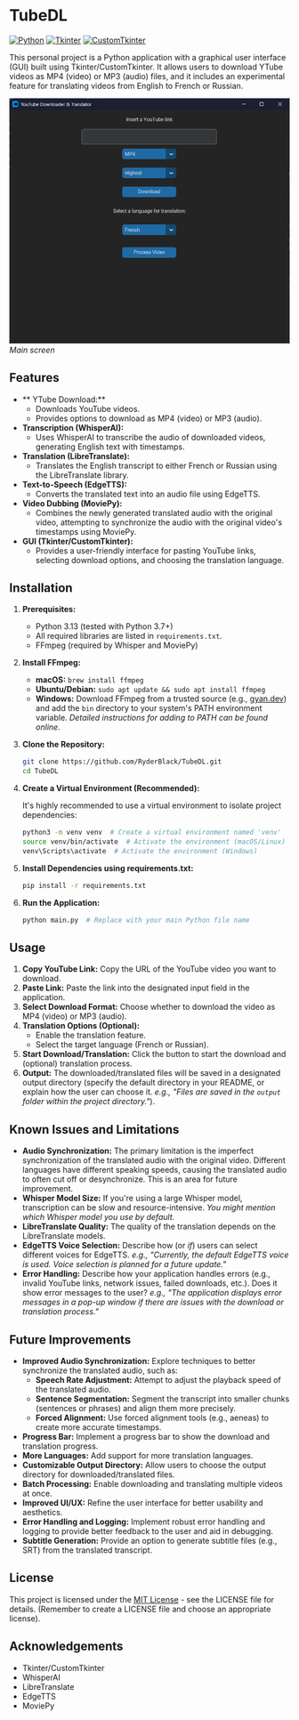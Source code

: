 # TubeDL

[![Python](https://img.shields.io/badge/Python-3.13-blue.svg)](https://www.python.org/)
[![Tkinter](https://img.shields.io/badge/Tkinter-GUI-yellow.svg)](https://docs.python.org/3/library/tkinter.html)
[![CustomTkinter](https://img.shields.io/badge/CustomTkinter-GUI-orange.svg)](https://github.com/TomSchimansky/CustomTkinter)

This personal project is a Python application with a graphical user interface (GUI) built using Tkinter/CustomTkinter. It allows users to download YTube videos as MP4 (video) or MP3 (audio) files, and it includes an experimental feature for translating videos from English to French or Russian.

![Main Screen](./tubeDL_01.png) 
*Main screen*

## Features

*   ** YTube Download:**
    *   Downloads YouTube videos.
    *   Provides options to download as MP4 (video) or MP3 (audio).
*   **Transcription (WhisperAI):**
    *   Uses WhisperAI to transcribe the audio of downloaded videos, generating English text with timestamps.
*   **Translation (LibreTranslate):**
    *   Translates the English transcript to either French or Russian using the LibreTranslate library.
*   **Text-to-Speech (EdgeTTS):**
    *   Converts the translated text into an audio file using EdgeTTS.
*   **Video Dubbing (MoviePy):**
    *   Combines the newly generated translated audio with the original video, attempting to synchronize the audio with the original video's timestamps using MoviePy.
*   **GUI (Tkinter/CustomTkinter):**
    *   Provides a user-friendly interface for pasting YouTube links, selecting download options, and choosing the translation language.

## Installation

1.  **Prerequisites:**
    *   Python 3.13 (tested with Python 3.7+)
    *   All required libraries are listed in `requirements.txt`.
    *   FFmpeg (required by Whisper and MoviePy)

2.  **Install FFmpeg:**

    *   **macOS:** `brew install ffmpeg`
    *   **Ubuntu/Debian:** `sudo apt update && sudo apt install ffmpeg`
    *   **Windows:** Download FFmpeg from a trusted source (e.g., [gyan.dev](https://www.gyan.dev/ffmpeg/builds/)) and add the `bin` directory to your system's PATH environment variable.  *Detailed instructions for adding to PATH can be found online.*

3.  **Clone the Repository:**

    ```bash
    git clone https://github.com/RyderBlack/TubeDL.git
    cd TubeDL 
    ```

4.  **Create a Virtual Environment (Recommended):**

    It's highly recommended to use a virtual environment to isolate project dependencies:

    ```bash
    python3 -m venv venv  # Create a virtual environment named 'venv'
    source venv/bin/activate  # Activate the environment (macOS/Linux)
    venv\Scripts\activate  # Activate the environment (Windows)
    ```

5.  **Install Dependencies using requirements.txt:**

    ```bash
    pip install -r requirements.txt
    ```

6.  **Run the Application:**

    ```bash
    python main.py  # Replace with your main Python file name
    ```

## Usage

1.  **Copy YouTube Link:** Copy the URL of the YouTube video you want to download.
2.  **Paste Link:** Paste the link into the designated input field in the application.
3.  **Select Download Format:** Choose whether to download the video as MP4 (video) or MP3 (audio).
4.  **Translation Options (Optional):**
    *   Enable the translation feature.
    *   Select the target language (French or Russian).
5.  **Start Download/Translation:** Click the button to start the download and (optional) translation process.
6.  **Output:** The downloaded/translated files will be saved in a designated output directory (specify the default directory in your README, or explain how the user can choose it. *e.g., "Files are saved in the `output` folder within the project directory."*).

## Known Issues and Limitations

*   **Audio Synchronization:** The primary limitation is the imperfect synchronization of the translated audio with the original video.  Different languages have different speaking speeds, causing the translated audio to often cut off or desynchronize. This is an area for future improvement.
* **Whisper Model Size:**  If you're using a large Whisper model, transcription can be slow and resource-intensive.  *You might mention which Whisper model you use by default.*
*   **LibreTranslate Quality:** The quality of the translation depends on the LibreTranslate models.
* **EdgeTTS Voice Selection:** Describe how (or *if*) users can select different voices for EdgeTTS.  *e.g., "Currently, the default EdgeTTS voice is used.  Voice selection is planned for a future update."*
* **Error Handling:** Describe how your application handles errors (e.g., invalid YouTube links, network issues, failed downloads, etc.). Does it show error messages to the user? *e.g., "The application displays error messages in a pop-up window if there are issues with the download or translation process."*

## Future Improvements

*   **Improved Audio Synchronization:** Explore techniques to better synchronize the translated audio, such as:
    *   **Speech Rate Adjustment:**  Attempt to adjust the playback speed of the translated audio.
    *   **Sentence Segmentation:**  Segment the transcript into smaller chunks (sentences or phrases) and align them more precisely.
    *   **Forced Alignment:**  Use forced alignment tools (e.g., aeneas) to create more accurate timestamps.
*   **Progress Bar:**  Implement a progress bar to show the download and translation progress.
*   **More Languages:** Add support for more translation languages.
*   **Customizable Output Directory:** Allow users to choose the output directory for downloaded/translated files.
*   **Batch Processing:**  Enable downloading and translating multiple videos at once.
* **Improved UI/UX:**  Refine the user interface for better usability and aesthetics.
* **Error Handling and Logging:** Implement robust error handling and logging to provide better feedback to the user and aid in debugging.
* **Subtitle Generation:** Provide an option to generate subtitle files (e.g., SRT) from the translated transcript.

## License

This project is licensed under the [MIT License](LICENSE) - see the LICENSE file for details. (Remember to create a LICENSE file and choose an appropriate license).

## Acknowledgements

*   Tkinter/CustomTkinter
*   WhisperAI
*   LibreTranslate
*   EdgeTTS
*   MoviePy
